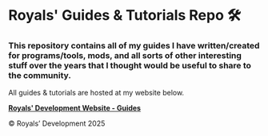 # Royals' Guides & Tutorials Repo :hammer_and_wrench:

### This repository contains all of my guides I have written/created for programs/tools, mods, and all sorts of other interesting stuff over the years that I thought would be useful to share to the community.

All guides & tutorials are hosted at my website below.

**[Royals' Development Website - Guides](https://frvrroyals.github.io/guides.html)**

© Royals’ Development 2025


